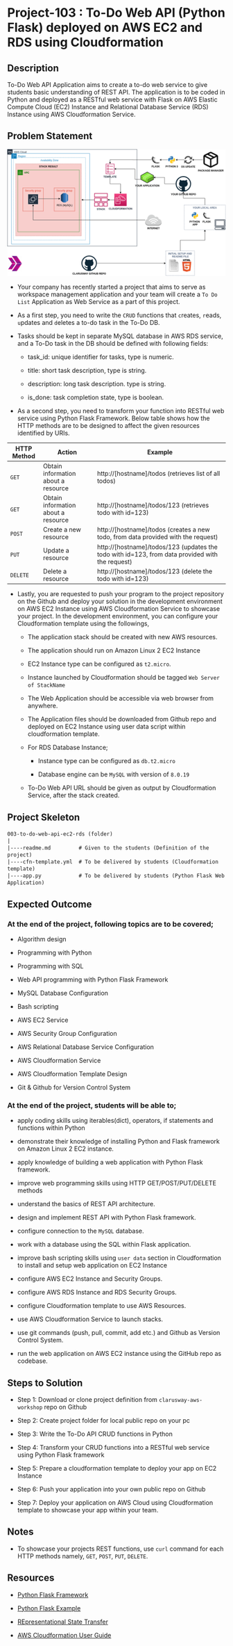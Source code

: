 # Project-103 : To-Do Web API (Python Flask) deployed on AWS EC2 and RDS using Cloudformation

## Description

To-Do Web API Application aims to create a to-do web service to give students basic understanding of REST API.  The application is to be coded in Python and deployed as a RESTful web service with Flask on AWS Elastic Compute Cloud (EC2) Instance and Relational Database Service (RDS) Instance using AWS Cloudformation Service.

## Problem Statement

![Project_003](003-to-do-api.png)

- Your company has recently started a project that aims to serve as workspace management application and your team will create a `To Do List` Application as Web Service as a part of this project.  

- As a first step, you need to write the `CRUD` functions that `c`reates, `r`eads, `u`pdates and `d`eletes a to-do task in the To-Do DB.

- Tasks should be kept in separate MySQL database in AWS RDS service, and a To-Do task in the DB should be defined with following fields:

  - task_id: unique identifier for tasks, type is numeric.

  - title: short task description, type is string.

  - description: long task description. type is string.

  - is_done: task completion state, type is boolean.

- As a second step, you need to transform your function into RESTful web service using Python Flask Framework. Below table shows how the HTTP methods are to be designed to affect the given resources identified by URIs.

| HTTP Method  | Action | Example|
| --- | --- | --- |
| `GET`     |   Obtain information about a resource | http://[hostname]/todos (retrieves list of all todos) |
| `GET`     |   Obtain information about a resource | http://[hostname]/todos/123 (retrieves todo with id=123) |
| `POST`    |   Create a new resource	            | http://[hostname]/todos (creates a new todo, from data provided with the request) |
| `PUT`     |	Update a resource               	| http://[hostname]/todos/123 (updates the todo with id=123, from data provided with the request) |
| `DELETE`  |	Delete a resource              	    | http://[hostname]/todos/123 (delete the todo with id=123) |

- Lastly, you are requested to push your program to the project repository on the Github and deploy your solution in the development environment on AWS EC2 Instance using AWS Cloudformation Service to showcase your project. In the development environment, you can configure your Cloudformation template using the followings,

  - The application stack should be created with new AWS resources.

  - The application should run on Amazon Linux 2 EC2 Instance

  - EC2 Instance type can be configured as `t2.micro`.

  - Instance launched by Cloudformation should be tagged `Web Server of StackName`

  - The Web Application should be accessible via web browser from anywhere.

  - The Application files should be downloaded from Github repo and deployed on EC2 Instance using user data script within cloudformation template.

  - For RDS Database Instance;
  
    - Instance type can be configured as `db.t2.micro`

    - Database engine can be `MySQL` with version of `8.0.19`

  - To-Do Web API URL should be given as output by Cloudformation Service, after the stack created.

## Project Skeleton

```text
003-to-do-web-api-ec2-rds (folder)
|
|----readme.md         # Given to the students (Definition of the project)
|----cfn-template.yml  # To be delivered by students (Cloudformation template)
|----app.py            # To be delivered by students (Python Flask Web Application)
```

## Expected Outcome

### At the end of the project, following topics are to be covered;

- Algorithm design

- Programming with Python

- Programming with SQL

- Web API programming with Python Flask Framework

- MySQL Database Configuration

- Bash scripting

- AWS EC2 Service

- AWS Security Group Configuration

- AWS Relational Database Service Configuration

- AWS Cloudformation Service

- AWS Cloudformation Template Design

- Git & Github for Version Control System

### At the end of the project, students will be able to;

- apply coding skills using iterables(dict), operators, if statements and functions within Python

- demonstrate their knowledge of installing Python and Flask framework on Amazon Linux 2 EC2 instance.

- apply knowledge of building a web application with Python Flask framework.

- improve web programming skills using HTTP GET/POST/PUT/DELETE methods

- understand the basics of REST API architecture.

- design and implement REST API with Python Flask framework.

- configure connection to the `MySQL` database.

- work with a database using the SQL within Flask application.

- improve bash scripting skills using `user data` section in Cloudformation to install and setup web application on EC2 Instance

- configure AWS EC2 Instance and Security Groups.

- configure AWS RDS Instance and RDS Security Groups.

- configure Cloudformation template to use AWS Resources.

- use AWS Cloudformation Service to launch stacks.

- use git commands (push, pull, commit, add etc.) and Github as Version Control System.

- run the web application on AWS EC2 instance using the GitHub repo as codebase.

## Steps to Solution
  
- Step 1: Download or clone project definition from `clarusway-aws-workshop` repo on Github

- Step 2: Create project folder for local public repo on your pc

- Step 3: Write the To-Do API CRUD functions in Python

- Step 4: Transform your CRUD functions into a RESTful web service using Python Flask framework

- Step 5: Prepare a cloudformation template to deploy your app on EC2 Instance

- Step 6: Push your application into your own public repo on Github

- Step 7: Deploy your application on AWS Cloud using Cloudformation template to showcase your app within your team.

## Notes

- To showcase your projects REST functions, use `curl` command for each HTTP methods namely, `GET`, `POST`, `PUT`, `DELETE`.

## Resources

- [Python Flask Framework](https://flask.palletsprojects.com/en/1.1.x/quickstart/)

- [Python Flask Example](https://realpython.com/flask-by-example-part-1-project-setup/)

- [REpresentational State Transfer](https://en.wikipedia.org/wiki/Representational_state_transfer)

- [AWS Cloudformation User Guide](https://docs.aws.amazon.com/AWSCloudFormation/latest/UserGuide/Welcome.html)
